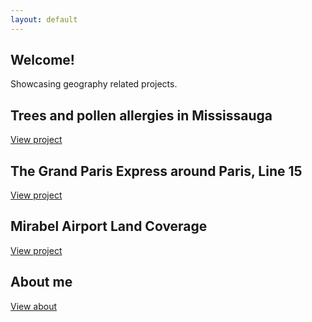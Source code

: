 ```yaml
---
layout: default
---
```


## Welcome!
Showcasing geography related projects.

## Trees and pollen allergies in Mississauga
[View project](./proj_treeallergy.html)

## The Grand Paris Express around Paris, Line 15
[View project](./proj_gpeligne15.html)

## Mirabel Airport Land Coverage
[View project](./proj_aeroportmirabel.html)

## About me
[View about](./about.html)
